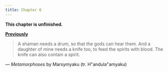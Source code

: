 ```yaml
---
title: Chapter 6
---
```


**This chapter is unfinished.**

[**Previously**](ch-5.html)

> A shaman needs a drum, so that the gods can hear them. And a daughter of mine needs a knife too, to feed the spirits with blood. The knife can also contain a spirit.

— _Metamorphoses_ by Marsymyaku (tr. H"andula"amyaku)
